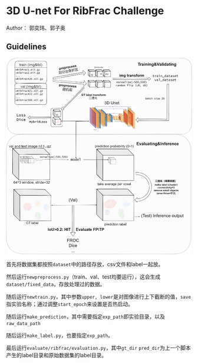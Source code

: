 # 3D U-net For RibFrac Challenge

Author： 郭奕玮、郭子奥

## Guidelines

![img](https://github.com/cantabile-kwok/3D-U-net-for-RibFrac/blob/main/flowchart.png)

首先将数据集都按照`dataset`中的路径存放，csv文件和label一起放。

然后运行`newpreprocess.py`（train、val、test均要运行），这会生成`dataset/fixed_data`，存放处理过的数据。

随后运行`newtrain.py`，其中参数`upper, lower`是对图像进行上下截断的值，`save`指实验名称；通过调整`start_epoch`来设置是否热启动。

随后运行`make_prediction`，其中需要指定`exp_path`即实验目录，以及`raw_data_path`

随后运行`make_label.py`，也要指定`exp_path`。

最后运行`evaluate/ribfrac/evaluation.py`，其中`gt_dir` `pred_dir`为上一个脚本产生的label目录和原始数据集的label目录。
